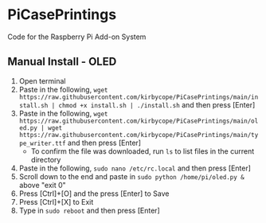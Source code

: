 # PiCasePrintings
Code for the Raspberry Pi Add-on System

## Manual Install - OLED
1. Open terminal
1. Paste in the following, `wget https://raw.githubusercontent.com/kirbycope/PiCasePrintings/main/install.sh | chmod +x install.sh | ./install.sh` and then press [Enter]
1. Paste in the following, `wget https://raw.githubusercontent.com/kirbycope/PiCasePrintings/main/oled.py | wget https://raw.githubusercontent.com/kirbycope/PiCasePrintings/main/type_writer.ttf` and then press [Enter]
   - To confirm the file was downloaded, run `ls` to list files in the current directory
1. Paste in the following, `sudo nano /etc/rc.local` and then press [Enter]
1. Scroll down to the end and paste in `sudo python /home/pi/oled.py &` above "exit 0"
1. Press [Ctrl]+[O] and the press [Enter] to Save
1. Press [Ctrl]+[X] to Exit
1. Type in `sudo reboot` and then press [Enter]
